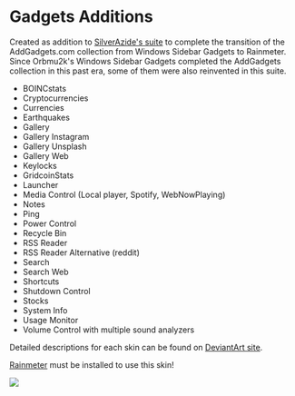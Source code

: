 # Gadgets Additions

Created as addition to <a href="http://fav.me/d8n4kvx">SilverAzide's suite</a> to complete the transition of the AddGadgets.com collection from Windows Sidebar Gadgets to Rainmeter.<br>
Since Orbmu2k's Windows Sidebar Gadgets completed the AddGadgets collection in this past era, some of them were also reinvented in this suite.

<ul>
<li>BOINCstats</li>
<li>Cryptocurrencies</li>
<li>Currencies</li>
<li>Earthquakes</li>
<li>Gallery</li>
<li>Gallery Instagram</li>
<li>Gallery Unsplash</li>
<li>Gallery Web</li>
<li>Keylocks</li>
<li>GridcoinStats</li>
<li>Launcher</li>
<li>Media Control (Local player, Spotify, WebNowPlaying)</li>
<li>Notes</li>
<li>Ping</li>
<li>Power Control</li>
<li>Recycle Bin</li>
<li>RSS Reader</li>
<li>RSS Reader Alternative (reddit)</li>
<li>Search</li>
<li>Search Web</li>
<li>Shortcuts</li>
<li>Shutdown Control</li>
<li>Stocks</li>
<li>System Info</li>
<li>Usage Monitor</li>
<li>Volume Control with multiple sound analyzers</li>
</ul>

Detailed descriptions for each skin can be found on <a href="http://fav.me/dc5kcz5">DeviantArt site</a>.

<a href="https://www.rainmeter.net/">Rainmeter</a> must be installed to use this skin!

<img src="https://forum.rainmeter.net/download/file.php?id=19436&mode=view">
